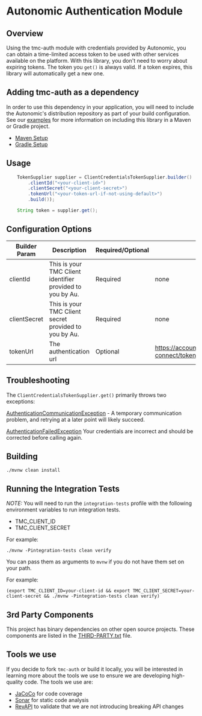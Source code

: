 # Autonomic Authentication Module

## Overview

Using the tmc-auth module with credentials provided by Autonomic, you can obtain a time-limited access token to be used with other services available on the platform.
With this library, you don't need to worry about expiring tokens. The token you `get()` is always valid.  If a token expires, this library will automatically get a new one.

## Adding tmc-auth as a dependency

In order to use this dependency in your application, you will need to include the Autonomic's distribution repository as part of your build configuration.
See our [examples](examples) for more information on including this library in a Maven or Gradle project.

- [Maven Setup](./examples/maven-example)
- [Gradle Setup](./examples/gradle-example)

## Usage

```java
    TokenSupplier supplier = ClientCredentialsTokenSupplier.builder()
        .clientId("<your-client-id>")
        .clientSecret("<your-client-secret>")
        .tokenUrl("<your-token-url-if-not-using-default>")
        .build());

    String token = supplier.get();
```

## Configuration Options

| Builder Param | Description | Required/Optional | Default Value|
|---------------|-------------------------------------------------|-----------|-----------------------|
| clientId | This is your TMC Client identifier provided to you by Au. | Required | none |
| clientSecret | This is your TMC Client secret provided to you by Au. | Required | none |
| tokenUrl | The authentication url | Optional | https://accounts.autonomic.ai/auth/realms/iam/protocol/openid-connect/token|

## Troubleshooting

The `ClientCredentialsTokenSupplier.get()` primarily throws two exceptions:

[AuthenticationCommunicationException](src/main/java/com/autonomic/tmc/auth/AuthenticationCommunicationException.java) - A temporary communication problem, and retrying at a later point will likely succeed.

[AuthenticationFailedException](src/main/java/com/autonomic/tmc/auth/AuthenticationFailedException.java) Your credentials are incorrect and should be corrected before calling again.

## Building

```shell
./mvnw clean install
```

## Running the Integration Tests

*NOTE:* You will need to run the `integration-tests` profile with the following environment variables to run integration tests.

- TMC_CLIENT_ID
- TMC_CLIENT_SECRET

For example:

```shell
./mvnw -Pintegration-tests clean verify
```

You can pass them as arguments to `mvnw` if you do not have them set on your path.

For example:

```shell
(export TMC_CLIENT_ID=your-client-id && export TMC_CLIENT_SECRET=your-client-secret && ./mvnw -Pintegration-tests clean verify)
```

## 3rd Party Components

This project has binary dependencies on other open source projects.  These components are listed in the [THIRD-PARTY.txt](THIRD-PARTY.txt) file.

## Tools we use

If you decide to fork `tmc-auth` or build it locally, you will be interested in learning more about the tools we use to ensure we are developing high-quality code. The tools we use are:

* [JaCoCo](https://www.eclemma.org/jacoco/) for code coverage
* [Sonar](https://www.sonarqube.org/) for static code analysis
* [RevAPI](https://revapi.org/) to validate that we are not introducing breaking API changes
